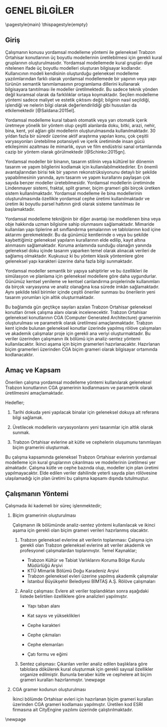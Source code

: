 # GENEL BİLGİLER

\pagestyle{main}
\thispagestyle{empty}

## Giriş

Çalışmanın konusu yordamsal modelleme yöntemi ile geleneksel Trabzon Ortahisar konutlarının üç boyutlu modellerinin üretilebilmesi için gerekli kural gruplarının oluşturulmasıdır. Yordamsal modellemede kural grupları diye nitelenen ifade üç boyutlu modelleri oluşturan bilgisayar kodlarıdır. Kullanıcının modeli kendisinin oluşturduğu geleneksel modelleme yazılımlarından farklı olarak yordamsal modellemede bir yapının veya yapı türünün semantik tanımlamasının programlama dillerini kullanarak bilgisayara tanıtılması ile modeller üretilmektedir. Bu sadece teknik yönden değil kuramsal olarak da farklılıklar ortaya koymaktadır. Seçilen modelleme yöntemi sadece maliyet ve estetik çıktısını değil; bilginin nasıl seçildiği, işlendiği ve nelerin bilgi olarak değerlendirildiği gibi hususları da etkilemektedir [@Saldana:2015el].

Yordamsal modelleme kural tabanlı otomatik veya yarı otomatik içerik üretmeye yönelik bir yöntem olup çeşitli alanlarda doku, bitki, arazi, nehir, bina, kent, yol ağları gibi modellerin oluşturulmasında kullanılmaktadır. <!-- İçerisinde L-sistemler (Lindenmayer sistemleri), fraktallar, biçim gramerleri ve üretken sistemler gibi birden fazla tekniği barındıran bir ana başlık niteliğindedir. --> 30 yıldan fazla bir süredir üzerine aktif araştırma yapılan konu, çok çeşitli varyasyonları üretebilme potansiyeli ve içerik üretiminde insan gücü etkileşimini azaltması ile mimarlık, oyun ve film endüstrisi sanal ortamlarında cazip bir yöntem olarak görülmektedir [@Schinko:2015gn].

Yordamsal modeller bir binanın, tasarım stilinin veya kültürel bir dönemin tasarım ve yapım bilgilerini kodlamak için kullanılabilmektedirler. En önemli avantajlarından birisi tek bir yapının rekonstrüksiyonunu detaylı bir şekilde yapabilmesinin yanında, aynı tasarım ve yapım kurallarını paylaşan çok sayıda benzer modeller üretebilmesidir. Yordamsal modellerin üretiminde Lindenmayer sistemi, fraktal, split gramer, biçim grameri gibi birçok üretken sistem kullanılmaktadır. Yordamsal modelleme ile bina modellerinin oluşturulmasında özellikle yordamsal cephe üretimi kullanılmaktadır ve üretim iki boyutlu parsel hattının girdi olarak sisteme tanıtılması ile başlamaktadır.

Yordamsal modelleme tekniğinin bir diğer avantajı ise modellenen bina veya obje hakkında uzman bilgisine sahip olunmasını sağlamaktadır. Mimaride kullanılan yapı tiplerine ait sınıflandırma şemalarının ve tablolarının kod içine aktarımı gerekmektedir. Bu da günümüz kentlerinde o veya bu şekilde kaybettiğimiz geleneksel yapıların kurallarının elde edilip, kayıt altına alınmasını sağlamaktadır. Koruma anlamında sunduğu olanağın yanında geleneksel doku içinde tasarım yaparken temel olarak alınacak verileri de sağlamış olmaktadır. Kuşkusuz ki bu yöntem klasik yöntemlere göre geleneksel yapı karakteri üzerine daha fazla bilgi sunmaktadır.

Yordamsal modeller semantik bir yapıya sahiptirler ve bu özellikleri ile simülasyon ve planlama için geleneksel modellere göre daha uygundurlar. Günümüz kentsel yenileme ve kentsel canlandırma projelerinde kullanımları da birçok varyasyona ve analiz olanağına kısa sürede imkân sağlamaktadır. Aynı şekilde tekil birimler içinde çeşitli öneriler sunması bu önerilerin yeni tasarım yorumları için altlık oluşturmaktadır.

Bu bağlamda gün geçtikçe sayıları azalan Trabzon Ortahisar geleneksel konutları örnek çalışma alanı olarak incelenecektir. Trabzon Ortahisar geleneksel konutlarının CGA (Computer Generated Architecture) gramerinin oluşturulması ve parametrik olarak üretilmesi amaçlanmaktadır. Trabzon kent içinde bulunan geleneksel konutlar üzerinde yapılmış rölöve çalışmaları ve akademik çalışmalar proje için gerekli ana veriyi oluşturmaktadır. Bu veriler üzerinden çalışmanın ilk bölümü için analiz-sentez yöntemi kullanılacaktır. İkinci aşama için biçim gramerleri hazırlanacaktır. Hazırlanan biçim gramerleri üzerinden CGA biçim grameri olarak bilgisayar ortamında kodlanacaktır.

<!-- Bunun için mimarların aktif olarak kullandığı ve tanıdığı Rhinoceros programı üzerinde çalışan Grasshopper platform olarak seçilmiştir. Grasshopper için yazılmış birçok eklenti bulunmaktadır ve model üzerinde interaktif olarak analiz yapma olanağı sunmaktadır. Bunun yanında gelişmeye açık bir platform olması da tercih sebebidir. Bu kapsamda Grasshopper üzerinde C\# programlama dili üzerinden geliştirilecek kodlar ile Trabzon evlerinin kurallarını içeren bir eklenti geliştirilecektir. -->

## Amaç ve Kapsam

Önerilen çalışma yordamsal modelleme yöntemi kullanılarak geleneksel Trabzon konutlarının CGA gramerinin kodlanmasını ve parametrik olarak üretilmesini amaçlamaktadır.

Hedefler;

<!--Kütlesel cephe ve plan üretiminin beraber yapılacağı bütünleşik bir yöntem geliştirmek.-->

<!--Geliştirilecek yöntem ile kütlesel cephe özelliklerinin yanında plan şeması da oluşturularak iç mekanların kullanım amacına, mekanların birbirleriyle olan orantılarına, aydınlanma ve sirkülasyon gibi özelliklerine ait bilgiler sağlamak.-->

<!--Rhinoceros üzerinde çalışan Grasshopper için geleneksel Trabzon evlerini parametrik olarak üretecek bir eklenti geliştirmek.-->

1. Tarihi dokuda yeni yapılacak binalar için geleneksel dokuya ait referans bilgi sağlamak.

2. Üretilecek modellerin varyasyonlarını yeni tasarımlar için altlık olarak sunmak.

3. Trabzon Ortahisar evlerine ait kütle ve cephelerin oluşumunu tanımlayan  biçim gramerini oluşturmak.

Bu çalışma kapsamında geleneksel Trabzon Ortahisar evlerinin yordamsal modelleme için kural gruplarının çıkarılması ve modellerinin üretilmesi yer almaktadır. Çalışma kütle ve cephe bazında olup, modeller için plan üretimi yapılmayacaktır. Elde edilen veriler dahilinde yeterli sayıda plan rölövesine ulaşılamadığı için plan üretimi bu çalışma kapsamı dışında tutulmuştur.

## Çalışmanın Yöntemi

Çalışmada iki kademeli bir süreç işlenmektedir;

1. Biçim gramerinin oluşturulması

   Çalışmanın ilk bölümünde analiz-sentez yöntemi kullanılacak ve ikinci aşama için gerekli olan biçim grameri verileri hazırlanmış olacaktır.

   1. Trabzon geleneksel evlerine ait verilerin toplanması:
      Çalışma için gerekli olan Trabzon geleneksel evlerine ait veriler akademik ve profesyonel çalışmalardan toplanmıştır. Temel Kaynaklar;

       - Trabzon Kültür ve Tabiat Varlıklarını Koruma Bölge Kurulu Müdürlüğü Arşivi
       - KTÜ Mimarlık Bölümü Doğu Karadeniz Arşivi
       - Trabzon geleneksel evleri üzerine yapılmış akademik çalışmalar
       - İstanbul Büyükşehir Belediyesi BİMTAŞ A.Ş. Rölöve çalışmaları
       <!--Trabzon geleneksel evleri üzerine rölöve çalışması yapmış ofis arşivleri-->

   2. Analiz çalışması:
      Evlere ait veriler toplandıktan sonra aşağıdaki listede belirtilen özelliklere göre analizleri yapılmıştır.

       - Yapı taban alanı
         <!--Yapı hacmi, Plan tipi-->
       - Kat sayısı ve yükseklikleri
       - Cephe karakteri
       - Cephe çıkmaları
       - Cephe elemanları
       - Çatı formu ve eğimi

         <!-- Parsel kullanımı, Bahçe içi yerleşim -->

   3. Sentez çalışması:
      Çıkarılan veriler analiz edilen başlıklara göre tablolara dökülerek kural oluşturmak için gerekli sayısal özellikler organize edilmiştir. Bununla beraber kütle ve cephelere ait biçim grameri kuralları hazırlanmıştır.
\newpage
2. CGA gramer kodunun oluşturulması

   İkinci bölümde Ortahisar evleri için hazırlanan biçim grameri kuralları üzerinden CGA grameri kodlaması yapılmıştır. Üretilen kod ESRI firmasına ait CityEngine yazılımı üzerinde çalıştırılmaktadır.

\newpage